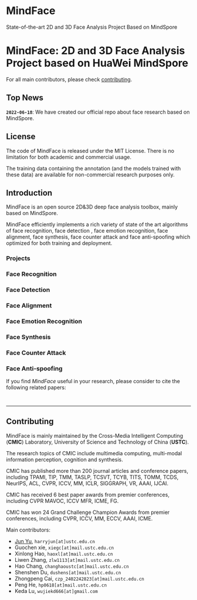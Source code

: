 # MindFace
State-of-the-art 2D and 3D Face Analysis Project Based on MindSpore

# MindFace: 2D and 3D Face Analysis Project based on HuaWei MindSpore

For all main contributors, please check [contributing](#contributing).

## Top News

**`2022-06-18`**: We have created our official repo about face research based on MindSpore. 

## License

The code of MindFace is released under the MIT License. There is no limitation for both academic and commercial usage.

The training data containing the annotation (and the models trained with these data) are available for non-commercial research purposes only.


## Introduction

MindFace is an open source 2D&3D deep face analysis toolbox, mainly based on MindSpore. 


MindFace efficiently implements a rich variety of state of the art algorithms of face recognition, face detection , face emotion recognition, face alignment, face synthesis, face counter attack and face anti-spoofing which optimized for both training and deployment.



### Projects


### Face Recognition

### Face Detection


### Face Alignment

### Face Emotion Recognition


### Face Synthesis

### Face Counter Attack

### Face Anti-spoofing




If you find *MindFace* useful in your research, please consider to cite the following related papers:

```


```
---
## Contributing
MindFace is mainly maintained by the Cross-Media Intelligent Computing (**CMIC**) Laboratory, University of Science and Technology of China (**USTC**). 

The research topics of CMIC include multimedia computing, multi-modal information perception, cognition and synthesis. 

CMIC has published more than 200 journal articles and conference papers, including TPAMI, TIP, TMM, TASLP, TCSVT, TCYB, TITS, TOMM, TCDS, NeurIPS, ACL, CVPR, ICCV, MM, ICLR, SIGGRAPH, VR, AAAI, IJCAI. 

CMIC has received 6 best paper awards from premier conferences, including CVPR MAVOC, ICCV MFR, ICME, FG. 

CMIC has won 24 Grand Challenge Champion Awards from premier conferences, including CVPR, ICCV, MM, ECCV, AAAI, ICME.

Main contributors:

- [Jun Yu](https://github.com/harryjun-ustc), ``harryjun[at]ustc.edu.cn``
- Guochen xie, ``xiegc[at]mail.ustc.edu.cn``
- Xinlong Hao, ``haoxl[at]mail.ustc.edu.cn``
- Liwen Zhang, ``zlw1113[at]mail.ustc.edu.cn``
- Hao Chang, ``changhaoustc[at]mail.ustc.edu.cn``
- Shenshen Du, ``dushens[at]mail.ustc.edu.cn``
- Zhongpeng Cai, ``czp_2402242823[at]mail.ustc.edu.cn``
- Peng He, ``hp0618[at]mail.ustc.edu.cn``
- Keda Lu, ``wujiekd666[at]gmail.com``
